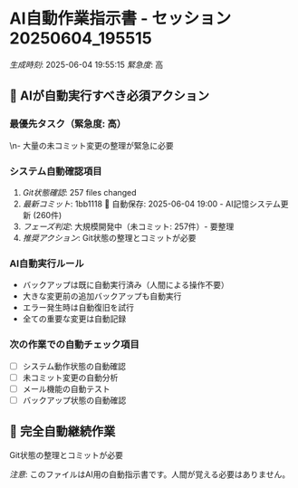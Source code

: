 # AI自動作業指示書 - セッション20250604_195515

*生成時刻*: 2025-06-04 19:55:15
*緊急度*: 高

## 🤖 AIが自動実行すべき必須アクション

### 最優先タスク（緊急度: 高）
\n- 大量の未コミット変更の整理が緊急に必要

### システム自動確認項目
1. *Git状態確認*: 257 files changed
2. *最新コミット*: 1bb1118 🤖 自動保存: 2025-06-04 19:00 - AI記憶システム更新 (260件)
3. *フェーズ判定*: 大規模開発中（未コミット: 257件）- 要整理
4. *推奨アクション*: Git状態の整理とコミットが必要

### AI自動実行ルール
- バックアップは既に自動実行済み（人間による操作不要）
- 大きな変更前の追加バックアップも自動実行
- エラー発生時は自動復旧を試行
- 全ての重要な変更は自動記録

### 次の作業での自動チェック項目
- [ ] システム動作状態の自動確認
- [ ] 未コミット変更の自動分析
- [ ] メール機能の自動テスト
- [ ] バックアップ状態の自動確認

## 🔄 完全自動継続作業
Git状態の整理とコミットが必要

*注意*: このファイルはAI用の自動指示書です。人間が覚える必要はありません。
